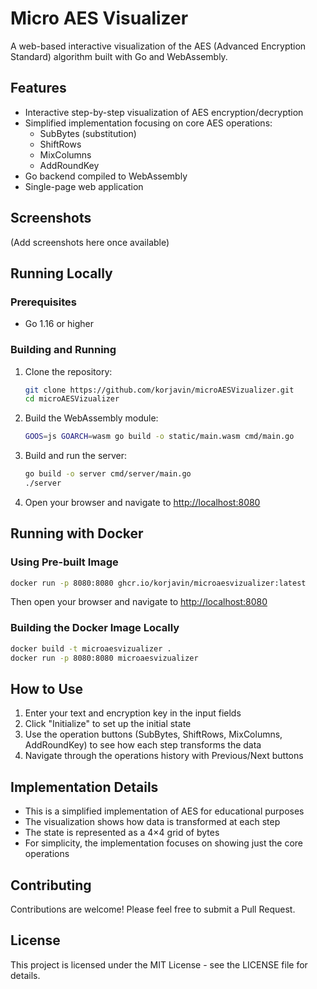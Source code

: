 # Micro AES Visualizer

A web-based interactive visualization of the AES (Advanced Encryption Standard) algorithm built with Go and WebAssembly.

## Features

- Interactive step-by-step visualization of AES encryption/decryption
- Simplified implementation focusing on core AES operations:
  - SubBytes (substitution)
  - ShiftRows
  - MixColumns
  - AddRoundKey
- Go backend compiled to WebAssembly
- Single-page web application

## Screenshots

(Add screenshots here once available)

## Running Locally

### Prerequisites

- Go 1.16 or higher

### Building and Running

1. Clone the repository:
   ```bash
   git clone https://github.com/korjavin/microAESVizualizer.git
   cd microAESVizualizer
   ```

2. Build the WebAssembly module:
   ```bash
   GOOS=js GOARCH=wasm go build -o static/main.wasm cmd/main.go
   ```

3. Build and run the server:
   ```bash
   go build -o server cmd/server/main.go
   ./server
   ```

4. Open your browser and navigate to [http://localhost:8080](http://localhost:8080)

## Running with Docker

### Using Pre-built Image

```bash
docker run -p 8080:8080 ghcr.io/korjavin/microaesvizualizer:latest
```

Then open your browser and navigate to [http://localhost:8080](http://localhost:8080)

### Building the Docker Image Locally

```bash
docker build -t microaesvizualizer .
docker run -p 8080:8080 microaesvizualizer
```

## How to Use

1. Enter your text and encryption key in the input fields
2. Click "Initialize" to set up the initial state
3. Use the operation buttons (SubBytes, ShiftRows, MixColumns, AddRoundKey) to see how each step transforms the data
4. Navigate through the operations history with Previous/Next buttons

## Implementation Details

- This is a simplified implementation of AES for educational purposes
- The visualization shows how data is transformed at each step
- The state is represented as a 4×4 grid of bytes
- For simplicity, the implementation focuses on showing just the core operations

## Contributing

Contributions are welcome! Please feel free to submit a Pull Request.

## License

This project is licensed under the MIT License - see the LICENSE file for details.